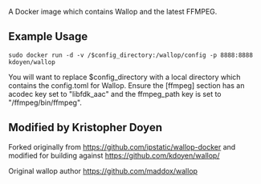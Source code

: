 A Docker image which contains Wallop and the latest FFMPEG.

## Example Usage

`sudo docker run -d -v /$config_directory:/wallop/config -p 8888:8888 kdoyen/wallop`

You will want to replace $config_directory with a local directory which contains
the config.toml for Wallop. Ensure the [ffmpeg] section has an acodec key set to
"libfdk_aac" and the ffmpeg_path key is set to "/ffmpeg/bin/ffmpeg".

## Modified by Kristopher Doyen

Forked originally from https://github.com/ipstatic/wallop-docker and modified for building against https://github.com/kdoyen/wallop/

Original wallop author https://github.com/maddox/wallop


